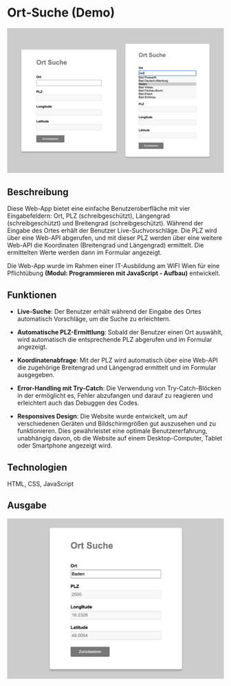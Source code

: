# Ort‐Suche (Demo)

![Screenshot](documentation/assets/screenshot.png)

## Beschreibung

Diese Web-App bietet eine einfache Benutzeroberfläche mit vier Eingabefeldern: Ort, PLZ (schreibgeschützt), Längengrad (schreibgeschützt) und Breitengrad (schreibgeschützt). Während der Eingabe des Ortes erhält der Benutzer Live-Suchvorschläge. Die PLZ wird über eine Web-API abgerufen, und mit dieser PLZ werden über eine weitere Web-API die Koordinaten (Breitengrad und Längengrad) ermittelt. Die ermittelten Werte werden dann im Formular angezeigt.

Die Web-App wurde im Rahmen einer IT-Ausbildung am WIFI Wien für eine Pflichtübung **(Modul: Programmieren mit JavaScript ‐ Aufbau)** entwickelt.

## Funktionen

- **Live-Suche**: Der Benutzer erhält während der Eingabe des Ortes automatisch Vorschläge, um die Suche zu erleichtern.
  
- **Automatische PLZ-Ermittlung**: Sobald der Benutzer einen Ort auswählt, wird automatisch die entsprechende PLZ abgerufen und im Formular angezeigt.
  
- **Koordinatenabfrage**: Mit der PLZ wird automatisch über eine Web-API die zugehörige Breitengrad und Längengrad ermittelt und im Formular ausgegeben.

- **Error-Handling mit Try-Catch**:
Die Verwendung von Try-Catch-Blöcken in der ermöglicht es, Fehler abzufangen und darauf zu reagieren und erleichtert auch das Debuggen des Codes.

- **Responsives Design**: Die Website wurde entwickelt, um auf verschiedenen Geräten und Bildschirmgrößen gut auszusehen und zu funktionieren. Dies gewährleistet eine optimale Benutzererfahrung, unabhängig davon, ob die Website auf einem Desktop-Computer, Tablet oder Smartphone angezeigt wird.

## Technologien

HTML, CSS, JavaScript

## Ausgabe
![Ausgabe](documentation/assets/ausgabe.png)
